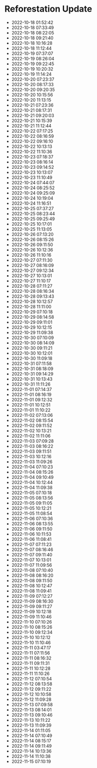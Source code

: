 # Reforestation Update

- 2022-10-18 01:52:42
- 2022-10-18 07:33:49
- 2022-10-18 08:22:05
- 2022-10-18 09:21:40
- 2022-10-18 10:16:28
- 2022-10-18 11:12:44
- 2022-10-19 07:37:07
- 2022-10-19 08:26:04
- 2022-10-19 09:22:45
- 2022-10-19 10:20:32
- 2022-10-19 11:14:24
- 2022-10-20 07:23:37
- 2022-10-20 08:17:33
- 2022-10-20 09:20:35
- 2022-10-20 10:15:56
- 2022-10-20 11:13:15
- 2022-10-21 07:23:36
- 2022-10-21 08:17:31
- 2022-10-21 09:20:03
- 2022-10-21 10:15:39
- 2022-10-21 11:12:44
- 2022-10-22 07:17:25
- 2022-10-22 08:16:59
- 2022-10-22 09:16:10
- 2022-10-22 10:13:13
- 2022-10-22 11:10:36
- 2022-10-23 07:18:37
- 2022-10-23 08:16:14
- 2022-10-23 09:14:52
- 2022-10-23 10:13:07
- 2022-10-23 11:10:49
- 2022-10-24 07:44:07
- 2022-10-24 08:25:52
- 2022-10-24 09:25:09
- 2022-10-24 10:19:04
- 2022-10-24 11:16:51
- 2022-10-25 07:37:27
- 2022-10-25 08:23:44
- 2022-10-25 09:25:49
- 2022-10-25 10:17:01
- 2022-10-25 11:13:05
- 2022-10-26 07:13:20
- 2022-10-26 08:15:26
- 2022-10-26 09:11:50
- 2022-10-26 10:12:36
- 2022-10-26 11:10:16
- 2022-10-27 07:11:30
- 2022-10-27 08:16:09
- 2022-10-27 09:12:34
- 2022-10-27 10:13:01
- 2022-10-27 11:10:17
- 2022-10-28 07:11:27
- 2022-10-28 08:16:34
- 2022-10-28 09:13:43
- 2022-10-28 10:12:57
- 2022-10-28 11:11:00
- 2022-10-29 07:10:18
- 2022-10-29 08:14:58
- 2022-10-29 09:11:01
- 2022-10-29 10:12:15
- 2022-10-29 11:09:38
- 2022-10-30 07:10:09
- 2022-10-30 08:14:09
- 2022-10-30 09:11:21
- 2022-10-30 10:12:01
- 2022-10-30 11:09:18
- 2022-10-31 07:11:58
- 2022-10-31 08:18:09
- 2022-10-31 09:14:29
- 2022-10-31 10:13:43
- 2022-10-31 11:11:26
- 2022-11-01 07:14:37
- 2022-11-01 08:16:19
- 2022-11-01 09:12:32
- 2022-11-01 10:12:51
- 2022-11-01 11:10:22
- 2022-11-02 07:13:06
- 2022-11-02 08:15:54
- 2022-11-02 09:11:52
- 2022-11-02 10:13:21
- 2022-11-02 11:11:06
- 2022-11-03 07:09:28
- 2022-11-03 08:16:22
- 2022-11-03 09:11:51
- 2022-11-03 10:12:16
- 2022-11-03 11:09:26
- 2022-11-04 07:10:23
- 2022-11-04 08:15:26
- 2022-11-04 09:10:49
- 2022-11-04 10:12:44
- 2022-11-04 11:09:38
- 2022-11-05 07:10:18
- 2022-11-05 08:13:56
- 2022-11-05 09:11:05
- 2022-11-05 10:12:21
- 2022-11-05 11:08:54
- 2022-11-06 07:10:36
- 2022-11-06 08:13:55
- 2022-11-06 09:11:50
- 2022-11-06 10:11:53
- 2022-11-06 11:08:41
- 2022-11-07 07:11:23
- 2022-11-07 08:16:46
- 2022-11-07 09:11:40
- 2022-11-07 10:13:01
- 2022-11-07 11:09:56
- 2022-11-08 07:10:40
- 2022-11-08 08:16:20
- 2022-11-08 09:11:50
- 2022-11-08 10:12:47
- 2022-11-08 11:09:41
- 2022-11-09 07:12:27
- 2022-11-09 08:16:30
- 2022-11-09 09:11:27
- 2022-11-09 10:12:18
- 2022-11-09 11:10:46
- 2022-11-10 07:10:26
- 2022-11-10 08:15:26
- 2022-11-10 09:12:34
- 2022-11-10 10:12:12
- 2022-11-10 11:10:46
- 2022-11-11 03:47:17
- 2022-11-11 07:11:56
- 2022-11-11 08:16:32
- 2022-11-11 09:11:31
- 2022-11-11 10:12:28
- 2022-11-11 11:10:26
- 2022-11-12 07:10:54
- 2022-11-12 08:13:58
- 2022-11-12 09:11:22
- 2022-11-12 10:10:58
- 2022-11-12 11:09:28
- 2022-11-13 07:09:58
- 2022-11-13 08:14:01
- 2022-11-13 09:10:46
- 2022-11-13 10:11:22
- 2022-11-13 11:09:39
- 2022-11-14 01:11:05
- 2022-11-14 07:10:49
- 2022-11-14 08:15:17
- 2022-11-14 09:11:49
- 2022-11-14 10:13:36
- 2022-11-14 11:10:38
- 2022-11-15 07:10:19
